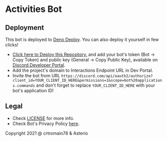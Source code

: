 # Activities Bot


## Deployment

This bot is deployed to [Deno Deploy](https://deno.com/deploy). You can also deploy it yourself in few clicks!

- [Click here to Deploy this Repository.](https://dash.deno.com/new?url=https://raw.githubusercontent.com/crt-romain78/activities-bot/main/mod.ts&env=TOKEN,PUBLIC_KEY) and add your bot's token (Bot -> Copy Token) and public key (General -> Copy Public Key), available on [Discord Developer Portal](https://discord.dev).
- Add the project's domain to Interactions Endpoint URL in Dev Portal.
- Invite the bot from URL `https://discord.com/api/oauth2/authorize?client_id=YOUR_CLIENT_ID_HERE&permissions=1&scope=bot%20applications.commands` and don't forget to replace `YOUR_CLIENT_ID_HERE` with your bot's application ID!

## Legal

- Check [LICENSE](LICENSE) for more info.
- Check Bot's Privacy Policy [here](Policy.md).


Copyright 2021 @ crtromain78 & Asterio
